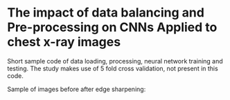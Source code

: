 # The impact of data balancing and Pre-processing on CNNs Applied to chest x-ray images
Short sample code of data loading, processing, neural network training and testing.
The study makes use of 5 fold cross validation, not present in this code.

Sample of images before after edge sharpening:
